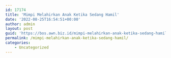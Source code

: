 ```yaml
---
id: 17174
title: 'Mimpi Melahirkan Anak Ketika Sedang Hamil'
date: '2022-08-25T16:54:51+00:00'
author: admin
layout: post
guid: 'https://bos.awn.biz.id/mimpi-melahirkan-anak-ketika-sedang-hamil/'
permalink: /mimpi-melahirkan-anak-ketika-sedang-hamil/
categories:
    - Uncategorized
---
```


